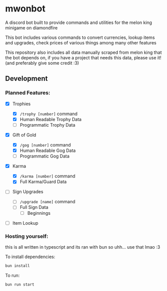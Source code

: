 # mwonbot

A discord bot built to provide commands and utilities for the melon king minigame on diamondfire

This bot includes various commands to convert currencies, lookup items and upgrades, check prices of various things among many other features

This repository also includes all data manually scraped from melon king that the bot depends on, if you have a project that needs this data, please use it! (and preferably give some credit :3)

## Development
### Planned Features:
- [x] Trophies
    - [x] `/trophy [number]` command
    - [x] Human Readable Trophy Data
    - [ ] Programmatic Trophy Data
- [x] Gift of Gold
    - [x] `/gog [number]` command
    - [x] Human Readable Gog Data
    - [ ] Programmatic Gog Data
- [x] Karma
    - [x] `/karma [number]` command
    - [x] Full Karma/Guard Data
- [ ] Sign Upgrades
    - [ ] `/upgrade [name]` command
    - [ ] Full Sign Data
        - [ ] Beginnings
- [ ] Item Lookup


### Hosting yourself:

this is all written in typescript and its ran with bun so uhh... use that lmao :3

To install dependencies:

```bash
bun install
```

To run:

```bash
bun run start
```